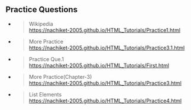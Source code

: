 ## Practice Questions

- >  Wikipedia<br>https://nachiket-2005.github.io/HTML_Tutorials/Practice1.html
- >  More Practice<br>https://nachiket-2005.github.io/HTML_Tutorials/Practice3.1.html
- >  Practice Que.1<br>https://nachiket-2005.github.io/HTML_Tutorials/First.html
- >  More Practice(Chapter-3)<br>https://nachiket-2005.github.io/HTML_Tutorials/Practice3.html
- >  List Elements<br>https://nachiket-2005.github.io/HTML_Tutorials/Practice4.html
